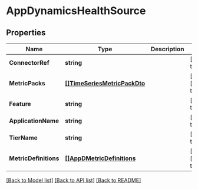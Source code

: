 # AppDynamicsHealthSource

## Properties
Name | Type | Description | Notes
------------ | ------------- | ------------- | -------------
**ConnectorRef** | **string** |  | [default to null]
**MetricPacks** | [**[]TimeSeriesMetricPackDto**](TimeSeriesMetricPackDTO.md) |  | [optional] [default to null]
**Feature** | **string** |  | [default to null]
**ApplicationName** | **string** |  | [default to null]
**TierName** | **string** |  | [default to null]
**MetricDefinitions** | [**[]AppDMetricDefinitions**](AppDMetricDefinitions.md) |  | [optional] [default to null]

[[Back to Model list]](../README.md#documentation-for-models) [[Back to API list]](../README.md#documentation-for-api-endpoints) [[Back to README]](../README.md)

